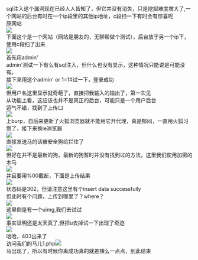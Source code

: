 sql注入这个漏洞现在已经人人皆知了，但它并没有消失，只是挖掘难度增大了,一个网站的后台有时在一个ip段里的其他ip地址，c段扫一下有时会有惊喜呢  
原网站  
[![](https://shs3.b.qianxin.com/attack_forum/2021/06/attach-fa2a476d14395c3d8f9b5c548f77ea36176dbd5c.png)](https://shs3.b.qianxin.com/attack_forum/2021/06/attach-fa2a476d14395c3d8f9b5c548f77ea36176dbd5c.png)  
下面这个是一个网站（网站是朋友的，无聊帮做个测试），后台放于另一个ip下，使用c段扫了出来  
[![](https://shs3.b.qianxin.com/attack_forum/2021/06/attach-5d7d5250aa30192948a0c1c5959168274be08951.png)](https://shs3.b.qianxin.com/attack_forum/2021/06/attach-5d7d5250aa30192948a0c1c5959168274be08951.png)  
首先用admin'  
admin'测试一下有么有sql注入，但什么也没有显示，这种情况只能说是可能没有。  
接下来用这个admin' or 1=1#试一下，登录成功  
[![](https://shs3.b.qianxin.com/attack_forum/2021/06/attach-8c194d092749f65824bb2e5b6c4837c61e0e3606.png)](https://shs3.b.qianxin.com/attack_forum/2021/06/attach-8c194d092749f65824bb2e5b6c4837c61e0e3606.png)  
但用户名这里显示就奇葩了，直接把我输入的输出了，第一次见  
从功能上看，这应该也并不是真正的后台，可能只是一个用户后台  
运气不错，找到了上传口  
[![](https://shs3.b.qianxin.com/attack_forum/2021/06/attach-f4551b1a36cc363fdc9dc465eda6e20cac5aecec.png)](https://shs3.b.qianxin.com/attack_forum/2021/06/attach-f4551b1a36cc363fdc9dc465eda6e20cac5aecec.png)  
上burp，自后来更新了火狐浏览器就不能用它开代理，真是郁闷，一直用火狐习惯了，接下来换ie浏览器  
[![](https://shs3.b.qianxin.com/attack_forum/2021/06/attach-491111c54da1638b1c3fc2df02a0734c288fd7c3.png)](https://shs3.b.qianxin.com/attack_forum/2021/06/attach-491111c54da1638b1c3fc2df02a0734c288fd7c3.png)  
直接发送马的话被安全狗给拦住了  
[![](https://shs3.b.qianxin.com/attack_forum/2021/06/attach-29b04dfa8d94c04e9b87e8102eba8a5d435e1769.jpg)](https://shs3.b.qianxin.com/attack_forum/2021/06/attach-29b04dfa8d94c04e9b87e8102eba8a5d435e1769.jpg)  
但好在并不是最新的狗，最新的狗暂时并没有找到过的方法，这里我们使用加密的木马  
[![](https://shs3.b.qianxin.com/attack_forum/2021/06/attach-6e659f4583fbbeef54b92b3f161e0a9cc09b5ac3.png)](https://shs3.b.qianxin.com/attack_forum/2021/06/attach-6e659f4583fbbeef54b92b3f161e0a9cc09b5ac3.png)  
并且要用%00截断，下面是上传结果  
[![](https://shs3.b.qianxin.com/attack_forum/2021/06/attach-43829b3227db6da9743d79828ae28a6a05d5899f.png)](https://shs3.b.qianxin.com/attack_forum/2021/06/attach-43829b3227db6da9743d79828ae28a6a05d5899f.png)  
状态码是302，但请注意这里有个insert data successfully  
但此时有个问题，上传到哪里了？where？  
[![](https://shs3.b.qianxin.com/attack_forum/2021/06/attach-d9b74a0e69aafdcb32f0b1e5c36180c1cb2f57c9.png)](https://shs3.b.qianxin.com/attack_forum/2021/06/attach-d9b74a0e69aafdcb32f0b1e5c36180c1cb2f57c9.png)  
这里倒是有一个uimg,我们去试试  
[![](https://shs3.b.qianxin.com/attack_forum/2021/06/attach-518698f6e56f6da10e07c2088cde5f3b8f3d4ba9.png)](https://shs3.b.qianxin.com/attack_forum/2021/06/attach-518698f6e56f6da10e07c2088cde5f3b8f3d4ba9.png)  
事实证明还是太天真了,但把u去掉试一下出现了奇迹  
[![](https://shs3.b.qianxin.com/attack_forum/2021/06/attach-22ebf39f6afc37bcb4b98b35ca7d251aea7b4f6d.png)](https://shs3.b.qianxin.com/attack_forum/2021/06/attach-22ebf39f6afc37bcb4b98b35ca7d251aea7b4f6d.png)  
哈哈，403出来了  
访问我们的马儿1.php[![](https://shs3.b.qianxin.com/attack_forum/2021/06/attach-dab6a95aba8019f20b32044d0ab08f37d061956f.png)](https://shs3.b.qianxin.com/attack_forum/2021/06/attach-dab6a95aba8019f20b32044d0ab08f37d061956f.png)  
马出现了，所以有时候你离成功真的就差辣么一点点，到此结束